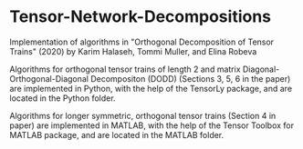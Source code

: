 # Tensor-Network-Decompositions
Implementation of algorithms in "Orthogonal Decomposition of Tensor Trains" (2020) by Karim Halaseh, Tommi Muller, and Elina Robeva

Algorithms for orthogonal tensor trains of length 2 and matrix Diagonal-Orthogonal-Diagonal Decompositon (DODD) 
(Sections 3, 5, 6 in the paper) are implemented in Python, with the help of the TensorLy package, and are located in the Python folder.

Algorithms for longer symmetric, orthogonal tensor trains (Section 4 in paper) are implemented in MATLAB, with the help of the Tensor Toolbox for MATLAB package, and are located in the MATLAB folder.
